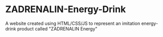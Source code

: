 # ZADRENALIN-Energy-Drink

A website created using HTML/CSS/JS to represent an imitation energy-drink product called "ZADRENALIN Energy" 


